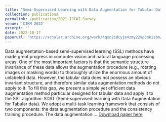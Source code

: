 ```yaml
---
title: "Semi-Supervised Learning with Data Augmentation for Tabular Data"
collection: publications
permalink: /publication/2021-IJCAI-Survey
venue: 'CIKM 2022'
excerpt: ''
date: 2022-10-17
paperurl: 'https://scholar.archive.org/work/4qxn2cdcyje4zmy22vp3mkizbm/access/wayback/https://dl.acm.org/doi/pdf/10.1145/3511808.3557699'
---
```

Data augmentation-based semi-supervised learning (SSL) methods have made great progress in computer vision and natural language processing areas. One of the most important factors is that the semantic structure invariance of these data allows the augmentation procedure (e.g., rotating images or masking words) to thoroughly utilize the enormous amount of unlabeled data. However, the tabular data does not possess an obvious invariant structure, and therefore similar data augmentation methods do not apply to it. To fill this gap, we present a simple yet efficient data augmentation method particular designed for tabular data and apply it to the SSL algorithm: SDAT (Semi-supervised learning with Data Augmentation for Tabular data). We adopt a multi-task learning framework that consists of two components: the data augmentation procedure and the consistency training procedure. The data augmentation …
[Download paper here](https://scholar.archive.org/work/4qxn2cdcyje4zmy22vp3mkizbm/access/wayback/https://dl.acm.org/doi/pdf/10.1145/3511808.3557699)
